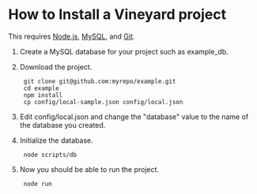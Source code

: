 # How to Install a Vineyard project #

This requires [Node.js](http://nodejs.org/), [MySQL](http://www.mysql.com/), and [Git](http://git-scm.com/).

1. Create a MySQL database for your project such as example_db.

2. Download the project.

        git clone git@github.com:myrepo/example.git
        cd example
        npm install
        cp config/local-sample.json config/local.json

3. Edit config/local.json and change the "database" value to the name of the database you created.

4. Initialize the database.

        node scripts/db

5. Now you should be able to run the project.

        node run
